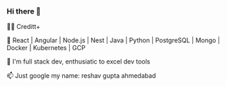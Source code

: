### Hi there 👋
👨‍💼 Creditt+                                                                                                                            

🌱 React | Angular | Node.js | Nest | Java | Python | PostgreSQL | Mongo | Docker | Kubernetes | GCP 

💬 I'm full stack dev, enthusiatic to excel dev tools

📫 Just google my name: reshav gupta ahmedabad

<!--
**Mca-reshav/Mca-reshav** is a ✨ _special_ ✨ repository because its `README.md` (this file) appears on your GitHub profile.

Here are some ideas to get you started:

- 🔭 I’m currently working on ... Creditt
- 🌱 I’m currently learning ...
- 👯 I’m looking to collaborate on ...
- 🤔 I’m looking for help with ...
- 💬 Ask me about ...
- 📫 How to reach me: ...
- 😄 Pronouns: ...
- ⚡ Fun fact: ...
-->
